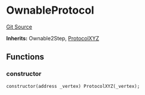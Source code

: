 # OwnableProtocol
[Git Source](https://github.com/llama-community/vertex-v1/blob/7aa68098b2ce738ab9dd3c6970d253d02689b4d9/src/mock/OwnableProtocol.sol)

**Inherits:**
Ownable2Step, [ProtocolXYZ](/src/mock/ProtocolXYZ.sol/contract.ProtocolXYZ.md)


## Functions
### constructor


```solidity
constructor(address _vertex) ProtocolXYZ(_vertex);
```


